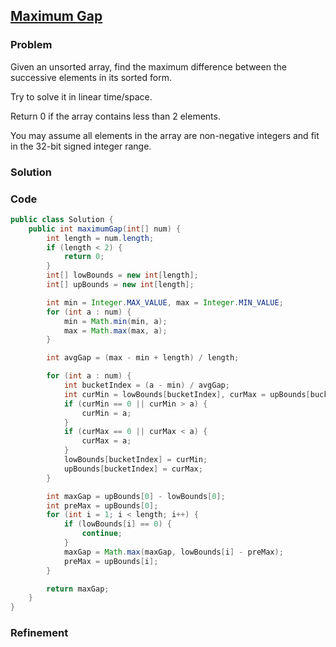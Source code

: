 ## [Maximum Gap](https://leetcode.com/problems/maximum-gap/)

### Problem

Given an unsorted array, find the maximum difference between the successive elements in its sorted form.

Try to solve it in linear time/space.

Return 0 if the array contains less than 2 elements.

You may assume all elements in the array are non-negative integers and fit in the 32-bit signed integer range.

### Solution


### Code

``` Java
public class Solution {
    public int maximumGap(int[] num) {
        int length = num.length;
        if (length < 2) {
            return 0;
        }
        int[] lowBounds = new int[length];
        int[] upBounds = new int[length];

        int min = Integer.MAX_VALUE, max = Integer.MIN_VALUE;
        for (int a : num) {
            min = Math.min(min, a);
            max = Math.max(max, a);
        }

        int avgGap = (max - min + length) / length;

        for (int a : num) {
            int bucketIndex = (a - min) / avgGap;
            int curMin = lowBounds[bucketIndex], curMax = upBounds[bucketIndex];
            if (curMin == 0 || curMin > a) {
                curMin = a;
            }
            if (curMax == 0 || curMax < a) {
                curMax = a;
            }
            lowBounds[bucketIndex] = curMin;
            upBounds[bucketIndex] = curMax;
        }

        int maxGap = upBounds[0] - lowBounds[0];
        int preMax = upBounds[0];
        for (int i = 1; i < length; i++) {
            if (lowBounds[i] == 0) {
                continue;
            }
            maxGap = Math.max(maxGap, lowBounds[i] - preMax);
            preMax = upBounds[i];
        }

        return maxGap;
    }
}
```

### Refinement
